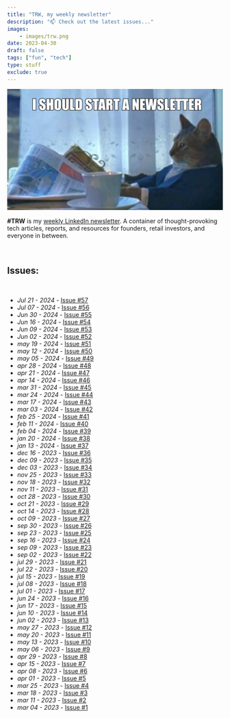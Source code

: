 ```yaml
---
title: "TRW, my weekly newsletter"
description: "📫 Check out the latest issues..."
images: 
    - images/trw.png
date: 2023-04-30
draft: false
tags: ["fun", "tech"]
type: stuff
exclude: true
---
```

[![TRW](images/newsletter.png)](https://www.linkedin.com/newsletters/%E2%98%95tech-readings-of-the-week-7039008827605692416/)

**#TRW** is my [weekly LinkedIn newsletter](https://www.linkedin.com/build-relation/newsletter-follow?entityUrn=7039008827605692416). A container of thought-provoking tech articles, reports, and resources for founders, retail investors, and everyone in between.

&nbsp;

## Issues:

&nbsp;

- *Jul 21 - 2024* - [Issue #57](https://www.linkedin.com/pulse/trw-57-july-21-2024-edoardo-reggiani-oat3f/)
- *Jul 07 - 2024* - [Issue #56](https://www.linkedin.com/pulse/trw-56-july-07-2024-edoardo-reggiani-ukoof) 
- *Jun 30 - 2024* - [Issue #55](https://www.linkedin.com/pulse/trw-55-june-30-2024-edoardo-reggiani-ujrff)
- *Jun 16 - 2024* - [Issue #54](https://www.linkedin.com/pulse/trw-54-june-16-2024-edoardo-reggiani-vmu5f)
- *Jun 09 - 2024* - [Issue #53](https://www.linkedin.com/pulse/trw-53-june-09-2024-edoardo-reggiani-4saif)
- *Jun 02 - 2024* - [Issue #52](https://www.linkedin.com/pulse/trw-52-june-02-2024-edoardo-reggiani-m4qyf)
- *may 19 - 2024* - [Issue #51](https://www.linkedin.com/pulse/trw-51-may-19-2024-edoardo-reggiani-1eswf)
- *may 12 - 2024* - [Issue #50](https://www.linkedin.com/pulse/trw-50-may-12-2024-edoardo-reggiani-bm0kf/)
- *may 05 - 2024* - [Issue #49](https://www.linkedin.com/pulse/trw-49-5-may-2024-edoardo-reggiani-yqb9f)
- *apr 28 - 2024* - [Issue #48](https://www.linkedin.com/pulse/trw-48-28-apr-2024-edoardo-reggiani-vc2sf)
- *apr 21 - 2024* - [Issue #47](https://www.linkedin.com/pulse/trw-47-21-apr-2024-edoardo-reggiani-py2bf)
- *apr 14 - 2024* - [Issue #46](https://www.linkedin.com/pulse/trw-46-14-apr-2024-edoardo-reggiani-u7zaf)
- *mar 31 - 2024* - [Issue #45](https://www.linkedin.com/pulse/trw-45-30-mar-2024-edoardo-reggiani-ajl8f)
- *mar 24 - 2024* - [Issue #44](https://www.linkedin.com/pulse/trw-44-24-mar-2024-edoardo-reggiani-6ac9f/)
- *mar 17 - 2024* - [Issue #43](https://www.linkedin.com/pulse/trw-43-17-mar-2024-edoardo-reggiani-8nozf)
- *mar 03 - 2024* - [Issue #42](https://www.linkedin.com/pulse/trw-42-3-mar-2024-edoardo-reggiani-awq1f)
- *feb 25 - 2024* - [Issue #41](https://www.linkedin.com/pulse/trw-41-25-feb-2024-edoardo-reggiani-minvf)
- *feb 11 - 2024* - [Issue #40](https://www.linkedin.com/pulse/trw-40-11-feb-2024-edoardo-reggiani-p67uf)
- *feb 04 - 2024* - [Issue #39](https://www.linkedin.com/pulse/trw-39-04-feb-2024-edoardo-reggiani-h1qcf)
- *jan 20 - 2024* - [Issue #38](https://www.linkedin.com/pulse/trw-38-20-jan-2024-edoardo-reggiani-nq23f/)
- *jan 13 - 2024* - [Issue #37](https://www.linkedin.com/pulse/trw-37-13-jan-2024-edoardo-reggiani-rkxff)
- *dec 16 - 2023* - [Issue #36](https://www.linkedin.com/pulse/trw-36-16-dec-2023-edoardo-reggiani-xbwyf/)
- *dec 09 - 2023* - [Issue #35](https://www.linkedin.com/pulse/trw-35-9-dec-2023-edoardo-reggiani-ot9jf/)
- *dec 03 - 2023* - [Issue #34](https://www.linkedin.com/pulse/trw-34-3-dec-2023-edoardo-reggiani-lbxsf/)
- *nov 25 - 2023* - [Issue #33](https://www.linkedin.com/pulse/trw-33-25-nov-2023-edoardo-reggiani-nh0kf/)
- *nov 18 - 2023* - [Issue #32](https://www.linkedin.com/pulse/trw-32-18-nov-2023-edoardo-reggiani-qg1df)
- *nov 11 - 2023* - [Issue #31](https://www.linkedin.com/pulse/trw-31-11-nov-2023-edoardo-reggiani-newnf)
- *oct 28 - 2023* - [Issue #30](https://www.linkedin.com/pulse/trw-30-28-oct-2023-edoardo-reggiani-akbqf)
- *oct 21 - 2023* - [Issue #29](https://www.linkedin.com/pulse/trw-29-21-oct-2023-edoardo-reggiani-75qmf)
- *oct 14 - 2023* - [Issue #28](https://www.linkedin.com/pulse/trw-28-14-oct-2023-edoardo-reggiani-motpf/)
- *oct 09 - 2023* - [Issue #27](https://www.linkedin.com/pulse/trw-27-09-oct-2023-edoardo-reggiani)
- *sep 30 - 2023* - [Issue #26](https://www.linkedin.com/pulse/trw-26-30-sep-2023-edoardo-reggiani)
- *sep 23 - 2023* - [Issue #25](https://www.linkedin.com/pulse/trw-25-23-sep-2023-edoardo-reggiani)
- *sep 16 - 2023* - [Issue #24](https://www.linkedin.com/pulse/trw-24-16-sep-2023-edoardo-reggiani)
- *sep 09 - 2023* - [Issue #23](https://www.linkedin.com/pulse/trw-23-09-sep-2023-edoardo-reggiani)
- *sep 02 - 2023* - [Issue #22](https://www.linkedin.com/pulse/trw-22-02-sep-2023-edoardo-reggiani)
- *jul 29 - 2023* - [Issue #21](http://www.linkedin.com/pulse/tech-readings-week-21-edoardo-reggiani)
- *jul 22 - 2023* - [Issue #20](http://www.linkedin.com/pulse/tech-readings-week-20-edoardo-reggiani)
- *jul 15 - 2023* - [Issue #19](http://www.linkedin.com/pulse/tech-readings-week-19-edoardo-reggiani)
- *jul 08 - 2023* - [Issue #18](http://www.linkedin.com/pulse/tech-readings-week-18-edoardo-reggiani)
- *jul 01 - 2023* - [Issue #17](https://www.linkedin.com/pulse/tech-readings-week-17-edoardo-reggiani)
- *jun 24 - 2023* - [Issue #16](https://www.linkedin.com/pulse/tech-readings-week-16-edoardo-reggiani)
- *jun 17 - 2023* - [Issue #15](https://www.linkedin.com/pulse/tech-readings-week-15-edoardo-reggiani)
- *jun 10 - 2023* - [Issue #14](https://www.linkedin.com/pulse/tech-readings-week-14-edoardo-reggiani)
- *jun 02 - 2023* - [Issue #13](https://www.linkedin.com/pulse/tech-readings-week-13-edoardo-reggiani)
- *may 27 - 2023* - [Issue #12](https://www.linkedin.com/pulse/tech-readings-week-12-edoardo-reggiani)
- *may 20 - 2023* - [Issue #11](https://www.linkedin.com/pulse/tech-readings-week-11-edoardo-reggiani)
- *may 13 - 2023* - [Issue #10](https://www.linkedin.com/pulse/tech-readings-week-10-edoardo-reggiani)
- *may 06 - 2023* - [Issue #9](https://www.linkedin.com/pulse/tech-readings-week-9-edoardo-reggiani)
- *apr 29 - 2023* - [Issue #8](https://www.linkedin.com/pulse/tech-readings-week-8-edoardo-reggiani)
- *apr 15 - 2023* - [Issue #7](https://www.linkedin.com/pulse/tech-readings-week-7-edoardo-reggiani)
- *apr 08 - 2023* - [Issue #6](https://www.linkedin.com/pulse/tech-readings-week-6-edoardo-reggiani)
- *apr 01 - 2023* - [Issue #5](https://www.linkedin.com/pulse/tech-readings-week-5-edoardo-reggiani)
- *mar 25 - 2023* - [Issue #4](https://www.linkedin.com/pulse/tech-readings-week-4-edoardo-reggiani/)
- *mar 18 - 2023* - [Issue #3](https://www.linkedin.com/pulse/tech-readings-week-3-edoardo-reggiani)
- *mar 11 - 2023* - [Issue #2](https://www.linkedin.com/pulse/tech-readings-week-2-edoardo-reggiani)
- *mar 04 - 2023* - [Issue #1](https://www.linkedin.com/post/edit/7037442341019762688/)